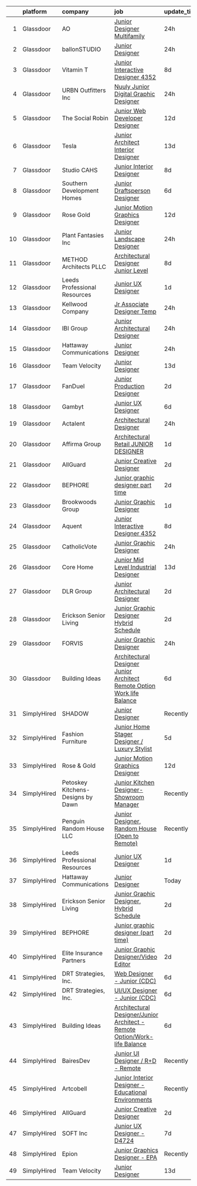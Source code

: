

|    | platform    | company                            | job                                                                                                                                                                                                                                                                                                                                                                                                                                                                                                                                                                                                                                                                                                                                                                                                                                                                                                                                                                                                                                                                                                                                                                                                                                                                                                                                                                                                               | update_time   | location            |
|---:|:------------|:-----------------------------------|:------------------------------------------------------------------------------------------------------------------------------------------------------------------------------------------------------------------------------------------------------------------------------------------------------------------------------------------------------------------------------------------------------------------------------------------------------------------------------------------------------------------------------------------------------------------------------------------------------------------------------------------------------------------------------------------------------------------------------------------------------------------------------------------------------------------------------------------------------------------------------------------------------------------------------------------------------------------------------------------------------------------------------------------------------------------------------------------------------------------------------------------------------------------------------------------------------------------------------------------------------------------------------------------------------------------------------------------------------------------------------------------------------------------|:--------------|:--------------------|
|  1 | Glassdoor   | AO                                 | [Junior Designer   Multifamily](https://www.glassdoor.com/partner/jobListing.htm?pos=125&ao=1136043&s=58&guid=00000183ac2056698632ccc61e61d788&src=GD_JOB_AD&t=SR&vt=w&ea=1&cs=1_96ba80ce&cb=1665040144274&jobListingId=1008187695841&jrtk=3-0-1gem20lkbii25801-1gem20lksj45p800-307efde7ddc9eee6-)                                                                                                                                                                                                                                                                                                                                                                                                                                                                                                                                                                                                                                                                                                                                                                                                                                                                                                                                                                                                                                                                                                               | 24h           | Orange, CA          |
|  2 | Glassdoor   | ballonSTUDIO                       | [Junior Designer](https://www.glassdoor.com/partner/jobListing.htm?pos=105&ao=1110586&s=58&guid=00000183ac2056698632ccc61e61d788&src=GD_JOB_AD&t=SR&vt=w&ea=1&cs=1_04f9792e&cb=1665040144271&jobListingId=1008186197345&cpc=883DC43018083D9A&jrtk=3-0-1gem20lkbii25801-1gem20lksj45p800-d36c5eecd57005c9--6NYlbfkN0Af7IH--f52cTUDwFMUanxXcd3NiV5wYJyzlyk1G5yREYjpyx22ZkWQnbssZ6j5QVN7kkAzkWvhBES2kg-TGKHRek0WSgKmeo-a7lC8gBBlxPAMrjQf5dBUkfNgJ1f483EWVfFLUvQUby6sSXROB4fPx-COIxgI7GpLtGqCpSzjCIb6gQlqET6yNE3-yqCICL9SW2_sH4h-N6ZMPAcZYHbtrw1L4YlMe7b6Uvch66d6dAQWCZwd_2d3Qjs8AKjOBKV-fs564ZnBL8FeMeE3lDycOT8DjKu6CEGySD3NSj8VzICFc50JXIPimCOVdxbuwzKbic-lXE2pwB_i2jmx4qfxc4cedCDEpNeFi8kvxqLuMZ2xvbLAdoppI00AcO6KPMmqs-pmaEMISZ8fM8PeLDzGX5in-weq7o3Ix8L7tcteUXZfCE0M4ApKq80GkHFOnxDmJJGoKlHJWuLj_sRd3NmTAlqiRvt2L-zyYw9orU3biMacSDDaSrRn8zdwGpsu1xiD3zd-7ueeoxTjRqqYw9Ca)                                                                                                                                                                                                                                                                                                                                                                                                                                                                                                                                        | 24h           | San Francisco, CA   |
|  3 | Glassdoor   | Vitamin T                          | [Junior Interactive Designer  4352 ](https://www.glassdoor.com/partner/jobListing.htm?pos=116&ao=1110586&s=58&guid=00000183ac2056698632ccc61e61d788&src=GD_JOB_AD&t=SR&vt=w&cs=1_d603696e&cb=1665040144273&jobListingId=1008165450943&cpc=AC285F3A3ECA6BB0&jrtk=3-0-1gem20lkbii25801-1gem20lksj45p800-45dbbc2ffe009176--6NYlbfkN0DMrcEu7yrtATojKJA7cEzGQ3FdRGWLh0CZQInL4ECGI6k5tN82kdM0cJmh4vC7GgggQDvIJaME93-siCc8CewYdoUSr6PBPqrEG1KDMMpBVW3MGgeniwtBM2cZMBedkwMam2HPc019PgExOQnT7OpD9fpgr0syFxiBw5Z7WHLauxJWkCe2PtKwJTx0hUw1vrKa5r6x3wKdvnavMrnvYWLxsLSRCpm2rEwLXknY6HJ7fu95ZQR0dYZpDT4CDU6atGJgTl6xDCQIOcvuv0YRmSEdJtVAgaTE9hoYodSI9svooiT5Z9nEnY5mNrW70VAHxkY3b5559e0bR_62E3zvufzS0Lf_v2Ie6kRskCEkJjN_jGxS0fjmJelmrHxfg4vIvhamrzMuLGA9xHBHjfiqTVZErnVVVHQIhQ_OJEL6gP14zZiDstMBOLzBY-kFul4A3LewhUVHKND-rrFyiVhR3SsNkunJTmwR4WlJggvDlhrUug%3D%3D)                                                                                                                                                                                                                                                                                                                                                                                                                                                                                                                                                              | 8d            | Santa Monica, CA    |
|  4 | Glassdoor   | URBN Outfitters  Inc               | [Nuuly Junior Digital Graphic Designer](https://www.glassdoor.com/partner/jobListing.htm?pos=130&ao=1136043&s=58&guid=00000183ac2056698632ccc61e61d788&src=GD_JOB_AD&t=SR&vt=w&cs=1_722729ff&cb=1665040144274&jobListingId=1008187118733&jrtk=3-0-1gem20lkbii25801-1gem20lksj45p800-5a26fe18149d9bbd-)                                                                                                                                                                                                                                                                                                                                                                                                                                                                                                                                                                                                                                                                                                                                                                                                                                                                                                                                                                                                                                                                                                            | 24h           | Philadelphia, PA    |
|  5 | Glassdoor   | The Social Robin                   | [Junior Web Developer Designer](https://www.glassdoor.com/partner/jobListing.htm?pos=108&ao=1110586&s=58&guid=00000183ac2056698632ccc61e61d788&src=GD_JOB_AD&t=SR&vt=w&ea=1&cs=1_a1cc6676&cb=1665040144272&jobListingId=1008158385207&cpc=1CBFC3E34E2A31FF&jrtk=3-0-1gem20lkbii25801-1gem20lksj45p800-a4700ca198d49a1e--6NYlbfkN0BVEiCwtio_zq3mOGmhG3aHdQny94tlzy-k67z9IkphDraalBvzlH_uzJy8THcCVP2waJSd3yiwSETxdtK4p7WGdYe6iEdQIgLTJgRkgtmaAG-Ira_mL4q6O-3H-ODYq0f377Ah1rO660J0oLi7zvjCMqIM9s-nWo1gLlJP3or2dewY9edJ01451bpvce_yHEcGyl8GT2WLnzmYjppZtIUrzmDowAMTyPPA9Wa5F1zx103BOK34obrHK9Sm7-ioD-Z2dvAwBZvgoe2j7HSo_kNZ722XPNhItrAXaGLSKI3-TRYnb5DhdMLo1PKjpRPqW-unS8zy90KLKrpWzXZxIbn23KWosteNRkIrQgkYiKdY-kbFwgh5WBmX742pc1r_6WLb9S5OGGLPVm4-FpKHJ69G9LKsMtKuAPdDMujCj95-o3_COYWI7-d15MvPqe_5eqSxgJM7wB1Ta_Cw3RL4dH2IQDwdkgF4sMfTEafHFeQPlCZUAlvZe2zNrO0a1yxoVZq-LgiGR2GrkRRrxPjn5A_I)                                                                                                                                                                                                                                                                                                                                                                                                                                                                                                                          | 12d           | Dallas, TX          |
|  6 | Glassdoor   | Tesla                              | [Junior Architect   Interior Designer](https://www.glassdoor.com/partner/jobListing.htm?pos=109&ao=1110586&s=58&guid=00000183ac2056698632ccc61e61d788&src=GD_JOB_AD&t=SR&vt=w&cs=1_f658499c&cb=1665040144272&jobListingId=1008157147737&cpc=8795CF9063CD573D&jrtk=3-0-1gem20lkbii25801-1gem20lksj45p800-baab56ef739f0413--6NYlbfkN0BkX03mv_qGbDFMol2YHqLRvzzvm2LmpzMO_FcYL_FtJlnJTzsjtFTdelRG5HbGrIeCZP9oCSI6IjmtPfiaj1XlVDlKXTdk79O9MqA69GgrhOkpmoaxVkjofgwpyWtxEPX-zC5RzbA9b3UcYY3vSKuaYyofKiHffW3Wu3hWJtqiaFl2hEMJ0WI8uVrzv_x-9gD0dmLciqi7DkVYHyzebg_5sXlrMStYCgyl5asDe9ahQCB9DTTZsnIzMTPXr-iDYaWJ7AMNs14a7jbUDuVOlA4exzSDkNbw6v6Zr45iCz223OxERv-EviTJx63cxZV2bifTnhE9_awx6T658L36Dujopa9FmmMnZR3FY8nweJp3Dz04ZzVuvUZfFbRO2hz6D2Mt5LJVO83xDicErzIl5V_kbFWkOn6kL8PRAIJa4FkAXWhRrZ16Ax0Ngq3JOVvrsv7T9E2dLNAnvKLsSnm_yjoZn7i98LdGtSPbKV4FchAP-HFI1hYdJLYIHwSVQgN2Pyc%3D)                                                                                                                                                                                                                                                                                                                                                                                                                                                                                                                                          | 13d           | Austin, TX          |
|  7 | Glassdoor   | Studio CAHS                        | [Junior Interior Designer](https://www.glassdoor.com/partner/jobListing.htm?pos=106&ao=1110586&s=58&guid=00000183ac2056698632ccc61e61d788&src=GD_JOB_AD&t=SR&vt=w&ea=1&cs=1_20dd5264&cb=1665040144271&jobListingId=1008165933467&cpc=923E3B470662C757&jrtk=3-0-1gem20lkbii25801-1gem20lksj45p800-a01a5fd29f97d5c4--6NYlbfkN0DI5hppOxWOBgc174CRcwCmRLsHO3FD312RuL3u3fOfFBm2g3QpF4lgnho_ExlUiGkhkr70htCxpGbDgmcJR9_63K7l6s2u-FTfni3c7wjkBfzyRznSnZAaU-Ca0kRfKpIFXjn1Crtz2B2Yu-4kctoevK_Au9y-5ZC5vwDwulv-simWz9TDG3D9WfyyjwlKQSKpIUpMnzMdZmrWgSBPOqAWR_eHp68BGy838EK8ATjzbThsUa1oCyykBR3OWZrfwJMokdsOyZeU_gv-0dIv1U5tfMB05IuzjlANwdzgwa5RD4CVkaSnBgzFZBCMZGwloHvRvu79UttkutkowFzlcGXlH46IacesTGfHYO-RvY8kyq-SvbEegWEzg4hqZZiifr4ZwRB-rS0z2ayWO1Dfbw1ErCtr3__PHEWy4rYxb8W290LvQe_FHzumbScOMJCDzuPVqpm1UZKrWsy_fdwbA8ZBV36IUqoh0b-kArJqgvYjOEBjEiVLNto10UJoISKjUloDZQHmDcq4mRBm8yAWRs1_)                                                                                                                                                                                                                                                                                                                                                                                                                                                                                                                               | 8d            | New York, NY        |
|  8 | Glassdoor   | Southern Development Homes         | [Junior Draftsperson Designer](https://www.glassdoor.com/partner/jobListing.htm?pos=124&ao=1136043&s=58&guid=00000183ac2056698632ccc61e61d788&src=GD_JOB_AD&t=SR&vt=w&ea=1&cs=1_f48b8b97&cb=1665040144274&jobListingId=1008171027254&jrtk=3-0-1gem20lkbii25801-1gem20lksj45p800-e982a287aa41a65c-)                                                                                                                                                                                                                                                                                                                                                                                                                                                                                                                                                                                                                                                                                                                                                                                                                                                                                                                                                                                                                                                                                                                | 6d            | Charlottesville, VA |
|  9 | Glassdoor   | Rose   Gold                        | [Junior Motion Graphics Designer](https://www.glassdoor.com/partner/jobListing.htm?pos=113&ao=1110586&s=58&guid=00000183ac2056698632ccc61e61d788&src=GD_JOB_AD&t=SR&vt=w&ea=1&cs=1_52f75877&cb=1665040144273&jobListingId=1008157920523&cpc=654405A9B1E0A9F5&jrtk=3-0-1gem20lkbii25801-1gem20lksj45p800-5c858e4f830d7c84--6NYlbfkN0BkbmWc524n8nBCFPsW3pckO8GOD7n_LjyflpGml71e43gXVlJumHvHKACeMbDDkheIu2Nk5BuWz_Fk_rfatpGch0SS8jfygLn5A0_-AuDzfhwDKts4uwYT3iEiUlzE62D3Z-Dyxq-3jm-9aIaPRGdVYxgnbNELRh1DVuKjIfm6wM1gHJPqSvtCmxG0BlR7YYuGdHGRS3VjoRerKXhrhsFOT2SJnxVM0KMR_L4vClCTfefHcEbcOKuQD4WpNUlV56L4aaJ3uZ3haSumxBVizpT3rAhV3-UHOz_6Z40taFLPHhx_oI79jCIsFN_YIC3jdSiPynYr-Qf41EyDxNb1KneK65v3ScvmDKDoMJSshjY4JH92o3neeyix-ZAr7qbyVyJvL2heBvnkK7CGH0rnotL71UIKuo9AQY6z8DftSNtk8TumkwLl7nCI5rlC-a6840WtGlB4q3a9n9TaNpF7kz1BuKdNxFuJGHvRZ86jDetPF6T4pxRCoUOOwxuySVMiD5tI11mbmSz38w%3D%3D)                                                                                                                                                                                                                                                                                                                                                                                                                                                                                                                            | 12d           | Remote              |
| 10 | Glassdoor   | Plant Fantasies Inc                | [Junior Landscape Designer](https://www.glassdoor.com/partner/jobListing.htm?pos=103&ao=1110586&s=58&guid=00000183ac2056698632ccc61e61d788&src=GD_JOB_AD&t=SR&vt=w&ea=1&cs=1_800f1422&cb=1665040144270&jobListingId=1008185584937&cpc=3E2BFC0D8D8346C2&jrtk=3-0-1gem20lkbii25801-1gem20lksj45p800-173b24f8f754755d--6NYlbfkN0AtR68e5gWpPxoovZgA7Udo-dcymoK0NpHFMpIgh7LYzxhi7BJ6gVc0y778SyrUxHlqyrGL43L2OTgOpQq9yEUSg-pmUOGXLeoC0qRBoooWx1iUSCd255SSrqSI7Ww1QlqVLw6EmS4tpmAj8xZmfLIZvXNGovX_85zpiVzY8mRn8-SQq-xVbQfex_IpvTj6gxAJ0K51BmB7ZBwPhkcNRbskQpr8UtFoXlBHEVUT9sqwdqz5bmQzc3j1TnUx_ACnU7RnjdnyW8aLnzi5ohrrgG4eXQ1hk7jZD7MUShu3mJ2_tRrLBNj2eR3KA3ZZrgp9zCz5TJc-09z1xyubhnix-gQrEGwLBSfVWcg3POxN4_m0tDKZaL4u2k9hqSpDu1UVMHrK9tW1gjWUBGU-ypCNgBPGBsUVXay801dJnzTs6nctmcqQjRGLeFdZP8JNKLRdIW1lZe5Z2tlwWRvF6xcNYIpiXtWV40P4VErvQ8Jl9xhl1vBJywnAkWIMUoj5Kb644a3eERxYyO-6ew%3D%3D)                                                                                                                                                                                                                                                                                                                                                                                                                                                                                                                                  | 24h           | New York, NY        |
| 11 | Glassdoor   | METHOD Architects  PLLC            | [Architectural Designer   Junior Level](https://www.glassdoor.com/partner/jobListing.htm?pos=112&ao=1110586&s=58&guid=00000183ac2056698632ccc61e61d788&src=GD_JOB_AD&t=SR&vt=w&ea=1&cs=1_27dd497f&cb=1665040144273&jobListingId=1008165302403&cpc=334ABAF5D42DC775&jrtk=3-0-1gem20lkbii25801-1gem20lksj45p800-f9dce6c78ba47d22--6NYlbfkN0CO3DEfAY9A68AIVwcxeRGvQUfeLcLgbZIyCfLEHxv2SRUguGQXX01tUzENjghuhaQHQuA7KkMCqbvHtt6pqHIQQT6og5MPzlZ_kzal7oTMeoRhvxRx0zTISGet1tqd_zCozlq_F1wPdSktW57OBvqQPerhuNmfKO-sVgu6iaFQ-nnb0RbS8hEShM3_Stgp9dWcWA6uvYrD6SUc39UlFm3GQMod_y3HMv6Ms_W5kgxLecYyO3peKrnpcJOyYXFYXF6VJQRN9k17g5DrCyalujNmv0vAOQZ2deIANL8PmU2crVz6lSrKRBYI9__mmvecMJLYY0l1MLT4lItsNZ0KxDOuQq6bHxU8ZhMoDYG03BNrADchr_7rjs0U3aBzaG9J1y10h1nCCfdl6AEb0UKxv99285qdsnZsJInk4x_11q-zkQnfpDn0lGEDV6dE2YpHqqe76lDqtXhQBMt-EbtKRtm5l14orlIJ3x5bEzAtQtHYNepYovP_M10Z2kgIcWMVSaCrwbzFwyHFA6nCGjCROQLj)                                                                                                                                                                                                                                                                                                                                                                                                                                                                                                                  | 8d            | New York, NY        |
| 12 | Glassdoor   | Leeds Professional Resources       | [Junior UX Designer](https://www.glassdoor.com/partner/jobListing.htm?pos=104&ao=1110586&s=58&guid=00000183ac2056698632ccc61e61d788&src=GD_JOB_AD&t=SR&vt=w&ea=1&cs=1_c4fc4e9c&cb=1665040144270&jobListingId=1008183368915&cpc=F4EED0218A761C36&jrtk=3-0-1gem20lkbii25801-1gem20lksj45p800-0564f487d94262f5--6NYlbfkN0CLOCZTCChuiihVjlIkYrxs7DSyKBCTKtCFQmuoXzF4l_jhy5rhXOPYk9JiMIL8flmTacUQGa091zqZXcWus9YjZArZ-VRnM6d8VPkLX-nbux_QrsG8QHKa0wFoptSDh-r_Xvp6UnrPgUHn1JQxxkByWq-DRmPtp6PSUFx03KiRkL736groec_8gW_39cHV-fwdKbjEZtvz9x9gtR1aAHRN7EzcPavEr1JRXe8uGYOQilj9ZMHDC5nWX_SQDglXASmhgdouWESLgwSiSyFu25VvDX-dtriAEWHCy78_vECGzS1o30oMu_smAXi7mmkxgIRjVPNCJ7H9hwcVKfBb4bANtN-AIJP9eOY6zL2OQBXyOJ2mifx1sb6_go3dnLFnmdGZsLEr_IXIoK8bkaa44ibOMGH9QTBYq0R3w1PTDFrS3fgUO3elBHxLksIuMAszoxwI7p7e_oKtrxr75L6yInKC8NakE0F0gaG5eq8rymCmZNnDoGA3fU1V242pnp53EmUSw0Iy7-lGrw%3D%3D)                                                                                                                                                                                                                                                                                                                                                                                                                                                                                                                                         | 1d            | Remote              |
| 13 | Glassdoor   | Kellwood Company                   | [Jr  Associate Designer   Temp](https://www.glassdoor.com/partner/jobListing.htm?pos=129&ao=1136043&s=58&guid=00000183ac2056698632ccc61e61d788&src=GD_JOB_AD&t=SR&vt=w&ea=1&cs=1_2311af0c&cb=1665040144274&jobListingId=1008186522661&jrtk=3-0-1gem20lkbii25801-1gem20lksj45p800-fdaef630910e6ac1-)                                                                                                                                                                                                                                                                                                                                                                                                                                                                                                                                                                                                                                                                                                                                                                                                                                                                                                                                                                                                                                                                                                               | 24h           | Industry, CA        |
| 14 | Glassdoor   | IBI Group                          | [Junior Architectural Designer](https://www.glassdoor.com/partner/jobListing.htm?pos=118&ao=1136043&s=58&guid=00000183ac2056698632ccc61e61d788&src=GD_JOB_AD&t=SR&vt=w&cs=1_3c214819&cb=1665040144273&jobListingId=1008187772647&jrtk=3-0-1gem20lkbii25801-1gem20lksj45p800-a6f1a1f6b1720dff-)                                                                                                                                                                                                                                                                                                                                                                                                                                                                                                                                                                                                                                                                                                                                                                                                                                                                                                                                                                                                                                                                                                                    | 24h           | Seattle, WA         |
| 15 | Glassdoor   | Hattaway Communications            | [Junior Designer](https://www.glassdoor.com/partner/jobListing.htm?pos=102&ao=1110586&s=58&guid=00000183ac2056698632ccc61e61d788&src=GD_JOB_AD&t=SR&vt=w&ea=1&cs=1_9131666f&cb=1665040144270&jobListingId=1008186079183&cpc=47CFDC01B3F81FAC&jrtk=3-0-1gem20lkbii25801-1gem20lksj45p800-4fa3c6bb33f7a0d0--6NYlbfkN0D788tVLZnHYB2JKTLmCXo4PydfvtZKcdbYx6lxKaz3IrhQhSRY3fRDvqzjbdAoh7QWCFLOYops_uDQ0uoSBksKt0pnr1zDm_dRpfEViE_pMROOAEDggbkzulHYiHXauczwbmSAtViAOPkoobojOJpGcFr4OVRXOa5Y8KNETAh6ecf4OdUqOocYsDSROCoLap0T5XMLMDhQklGMSzQnUstwdd7gA-1ZsUfCerLcw1NHcrSeX0nLUeZ5nYw1C4dFy5k4pHtiuCGdqJnfHEmEZX_99OQd24WV7EfZPXfXDrnaR0fGEwXbhDBoQQ5ij8gyK51npQCxq8UnBRXWJpjBmqL_eOugxGiBv7eel8DAzIalsCSExRXXb_ThojC9XPWzaOdijqs--uatKuqRVZE-kxl_GvjYCeZSjdKefgB9U_NtjKcC_7BjEYnwmOwISsBGZlnaZIG1i3TLTJ94MfqJQ--Wevhqw1YKgEMRjntWvI5IuAfv85fZzwL7BtmqOwWYPr7YyTjTha03Cw%3D%3D)                                                                                                                                                                                                                                                                                                                                                                                                                                                                                                                                            | 24h           | Remote              |
| 16 | Glassdoor   | Team Velocity                      | [Junior Designer](https://www.glassdoor.com/partner/jobListing.htm?pos=123&ao=1136043&s=58&guid=00000183ac2056698632ccc61e61d788&src=GD_JOB_AD&t=SR&vt=w&ea=1&cs=1_5bd630eb&cb=1665040144274&jobListingId=1008156664488&jrtk=3-0-1gem20lkbii25801-1gem20lksj45p800-158a96fec4a60011-)                                                                                                                                                                                                                                                                                                                                                                                                                                                                                                                                                                                                                                                                                                                                                                                                                                                                                                                                                                                                                                                                                                                             | 13d           | Remote              |
| 17 | Glassdoor   | FanDuel                            | [Junior Production Designer](https://www.glassdoor.com/partner/jobListing.htm?pos=128&ao=1136043&s=58&guid=00000183ac2056698632ccc61e61d788&src=GD_JOB_AD&t=SR&vt=w&ea=1&cs=1_cff54abe&cb=1665040144274&jobListingId=1008181112164&jrtk=3-0-1gem20lkbii25801-1gem20lksj45p800-8e23cb7f0ffa0fd0-)                                                                                                                                                                                                                                                                                                                                                                                                                                                                                                                                                                                                                                                                                                                                                                                                                                                                                                                                                                                                                                                                                                                  | 2d            | New York, NY        |
| 18 | Glassdoor   | Gambyt                             | [Junior UX Designer](https://www.glassdoor.com/partner/jobListing.htm?pos=122&ao=1136043&s=58&guid=00000183ac2056698632ccc61e61d788&src=GD_JOB_AD&t=SR&vt=w&ea=1&cs=1_e398e118&cb=1665040144274&jobListingId=1008170290257&jrtk=3-0-1gem20lkbii25801-1gem20lksj45p800-56ffb5caf77c5941-)                                                                                                                                                                                                                                                                                                                                                                                                                                                                                                                                                                                                                                                                                                                                                                                                                                                                                                                                                                                                                                                                                                                          | 6d            | Ann Arbor, MI       |
| 19 | Glassdoor   | Actalent                           | [Architectural Designer](https://www.glassdoor.com/partner/jobListing.htm?pos=117&ao=1110586&s=58&guid=00000183ac2056698632ccc61e61d788&src=GD_JOB_AD&t=SR&vt=w&ea=1&cs=1_def6e0d5&cb=1665040144274&jobListingId=1008187348917&cpc=F41FEAB56D215062&jrtk=3-0-1gem20lkbii25801-1gem20lksj45p800-57230c3196f78aef--6NYlbfkN0ChYVx_I3yfZ_JDY3EFoivtqvi_stwnZ_kRt8Dowt_l_d1ydueao4NE-oUleRJ4yhjVj_IhpRQ9T4SBReRwbjvd2eOb1V6SFXSFtIFpIszh1bs_TQ-TJtnxKkCvNIAeWGmK_kzMkVE9jbrhaabWCG3iHuKcsiZ2-SKTIYGJb0dN5cxGG-y4htUpguzVPYGwgBqM1H67pk8QoWrZdguwzlr2NN8l7Q1Ee6jcUC6Au9yOoKph3Z-CqwGSdRE6iEt5Tcoy04s290ENicbdHrPrY_dmu3ncuVIJ9TmC0TqrjMHm-60QewocIAmbRGCrcFMYgBcT13GM5tynr68iSvxmZSi_BCNSdDbifYSWvcSYmKyKWHBO4vaTYbSUkjO2o4e3yv5uKJ-YLvN2P8My-syxZ-bf_EFAh6f8S6J6PrlE77l0g3J_uYOWBIw_t2wtBu5fy4v9MtCZNGgd7JoXgIesJg-JpgSqTTPhe2B_TbYHYDFv2xucjFZTjo-uV9VMJJ9C67JgRh9VuuSAXp6A4o-dXbZaKmL6tU2mRVvnxavP3JfwOYSd4R5vEbNad2nCcjLczbKi-Wt79PnsypQBEqBVecbNqWuSokib8Wuo5cIhFAN26_vKDLJqdk4RYW0r8IMtoMfwsNKwIoHcSepdKfDt6XEJxfvLUreZOmyN_pHneK_VzQ_kMrmMt263Uz8_pi8sKCQ2CCa5LnxhNHtM0qlE6nZ7Z1FTpLHmsRH5XPKVkKuUWpaBlvGhrUqTMpeHxCJ7Z7w0y0xwhEzAH00NKZWCJM-ZEG5y5IS7xtPG_88w-GO9h_RoH5M3qVdEdyUWzuKwFKz7ngBkgKp0z_-LxQJ-LPH2fFnYshk25gsXov9F0UoOIN_xMO1ZuKZBsu2FICMlnWs4AZXRW_Uii2zFWcZXk0LrFUp_y2bkHHE1CRXQYjRkWZxvUSCl6y4mzfAjat0LO89zeJdh5JdWajDV8Bzl2KCVUrYVzTWZry0zgb2u3XT4SdUPEmd5Y47sPRAt-iMGcgogz6PAqK_g35ZoEhzE9eOU) | 24h           | Seattle, WA         |
| 20 | Glassdoor   | Affirma Group                      | [Architectural Retail   JUNIOR DESIGNER](https://www.glassdoor.com/partner/jobListing.htm?pos=126&ao=1136043&s=58&guid=00000183ac2056698632ccc61e61d788&src=GD_JOB_AD&t=SR&vt=w&ea=1&cs=1_6ed41e80&cb=1665040144274&jobListingId=1008184450261&jrtk=3-0-1gem20lkbii25801-1gem20lksj45p800-fad9a967ed286eab-)                                                                                                                                                                                                                                                                                                                                                                                                                                                                                                                                                                                                                                                                                                                                                                                                                                                                                                                                                                                                                                                                                                      | 1d            | New York, NY        |
| 21 | Glassdoor   | AllGuard                           | [Junior Creative Designer](https://www.glassdoor.com/partner/jobListing.htm?pos=121&ao=1136043&s=58&guid=00000183ac2056698632ccc61e61d788&src=GD_JOB_AD&t=SR&vt=w&ea=1&cs=1_23b5ff42&cb=1665040144274&jobListingId=1008181072001&jrtk=3-0-1gem20lkbii25801-1gem20lksj45p800-6b2420f902117d4f-)                                                                                                                                                                                                                                                                                                                                                                                                                                                                                                                                                                                                                                                                                                                                                                                                                                                                                                                                                                                                                                                                                                                    | 2d            | Remote              |
| 22 | Glassdoor   | BEPHORE                            | [Junior graphic designer  part time ](https://www.glassdoor.com/partner/jobListing.htm?pos=120&ao=1136043&s=58&guid=00000183ac2056698632ccc61e61d788&src=GD_JOB_AD&t=SR&vt=w&ea=1&cs=1_fcab9c57&cb=1665040144273&jobListingId=1008180856708&jrtk=3-0-1gem20lkbii25801-1gem20lksj45p800-757171a30edce5cc-)                                                                                                                                                                                                                                                                                                                                                                                                                                                                                                                                                                                                                                                                                                                                                                                                                                                                                                                                                                                                                                                                                                         | 2d            | Remote              |
| 23 | Glassdoor   | Brookwoods Group                   | [Junior Graphic Designer](https://www.glassdoor.com/partner/jobListing.htm?pos=114&ao=1110586&s=58&guid=00000183ac2056698632ccc61e61d788&src=GD_JOB_AD&t=SR&vt=w&ea=1&cs=1_9c31e73e&cb=1665040144273&jobListingId=1008183432369&cpc=F45C15D234B746DE&jrtk=3-0-1gem20lkbii25801-1gem20lksj45p800-ac04e8e67518a474--6NYlbfkN0C2uqA3XDUgDKcmBvjXsOcYMipuuK2YuqQdXWMwkRYvfUH_PNxZDnbzuxbupD1vOkcvO4V9x8TiqYoi_ls01aOChkqdDfHPyr4VxP38gjUZaJi9qHolUrwm6gSFVFnudbmucKke43u7DIYgY6LTUEfN3By5w9M-SS_e1RvvR8AXbvhwJFWy--AymgXrgHjtwb_9BcIiy13tgc3YRM9m5YE1fiaX9dynfSBfKzsKcm9Oq4nNEVb4AKEV77DAaNWgWpApVLARxdtPOzwo814k5tYheqo3krZFaDFG4-vl29YLrXdK2yXphbP9J1RUQA5xNaQ-xpWhyT247TSvJ07RtDpJty_7N12X0QSat0JtVjJ6OHHic587GAxFS1dTXgAHHlBAOlUYHzzdfiCA7njH7sutYKzsfGp93oXZmUhA1K0Ue89VqWDYQMZ1eTQK38fN11L7_dvQ0_g0XOqKxoivyCHqzewvjKxDbrXtL4rreNWgvotzrPGx3g7odaCk4536Ib2gMVsNrOFZRg%3D%3D)                                                                                                                                                                                                                                                                                                                                                                                                                                                                                                                                    | 1d            | Waller, TX          |
| 24 | Glassdoor   | Aquent                             | [Junior Interactive Designer  4352 ](https://www.glassdoor.com/partner/jobListing.htm?pos=115&ao=1110586&s=58&guid=00000183ac2056698632ccc61e61d788&src=GD_JOB_AD&t=SR&vt=w&cs=1_debabaaa&cb=1665040144273&jobListingId=1008165513680&cpc=9908D8D4413DBB8A&jrtk=3-0-1gem20lkbii25801-1gem20lksj45p800-bf130ab23b83691d--6NYlbfkN0DMrcEu7yrtATojKJA7cEzGQ3FdRGWLh0CZQInL4ECGI9gD0Wolx9R2v-Aex0-GK04wuCgzflPBRkRQfW92hu5bdB7I5i80oD0xKC7ZbT0oWx1mhDK9tT_G3lq83ALv5_npUo_hMljb4KaRsw9wJdbbIoRv6v9BEzOoHSMB09PFnDqkoNVIasRXOPAJFN9jpvsM2d-1opk9HM4vU_fPrvYz7MzYDVtik_8uSKlJq-U2h15dK_x8ybtU1-JmtVGV2xWQyJ08YbV54pvdbTHc6aDoEkSrwLe0kDTrC7KvoNZox6wG10j1q9vrkdhaBKctaX-g0ZkkcYdnLGZRmVOfOWpxq3cPRC2m0LXbSzfs04U4_8Z9CvoYxKCPJEcXfwOoRuTEWZaTrydHTUaBzESjWIbV5i3GxT_P-dxrZCvbF8H9ff1riOH8qQ0wxef3gyFKQ85XK1JZjDRrYQ%3D%3D)                                                                                                                                                                                                                                                                                                                                                                                                                                                                                                                                                                                              | 8d            | Santa Monica, CA    |
| 25 | Glassdoor   | CatholicVote                       | [Junior Graphic Designer](https://www.glassdoor.com/partner/jobListing.htm?pos=101&ao=1110586&s=58&guid=00000183ac2056698632ccc61e61d788&src=GD_JOB_AD&t=SR&vt=w&ea=1&cs=1_19ba0e5b&cb=1665040144270&jobListingId=1008186311091&cpc=B076152010A3B66C&jrtk=3-0-1gem20lkbii25801-1gem20lksj45p800-54b75850202293aa--6NYlbfkN0AZiaPZyccuKjlre0e0RaBFeO48J0QExrO5hcuLctOVaGUVgODFpZMAdomBMAQ5xKz9jHwNX9t_mtWubLqo3xknMdez1-V7Di4jCSeLU23MXfEcxFkE1NkIWVgLyhkwXYaPt-wblrr_DasuULcIn2rubb0n0MAi1rq_kPjow52lr1DTplh45UPf6tOhSCyBXWw-aFI1mCwB1dC1rwzz2jM6F5qucpQVr9UhQLYsPGp6J-7sA3vu9c09cVKwbpXl_67b_nrQ0m705ga-ddtqCX6lY_LIY7QHAGDIT8bO0y18cJUbWn1-PHsc0J7aURfNH-ESieKpHP0mSrgAkXQCKXcfFJRq0dz640K2wYA8uH8EjcrCLIb2H7quXg-oZT4l6WGIG_QlcbXggJMe6ODJKHekc3eYAHGK1fcgaMIO2ZphlYRQ-brjPU_vZ5AsS8Hr0QCNROOREc_ZgYxAfwzwhV4FYbtAiANr4yhdrD9W4H8pX42hVq3bbK4yhDU5olBkjgy-a8bcrrYnsg%3D%3D)                                                                                                                                                                                                                                                                                                                                                                                                                                                                                                                                    | 24h           | Remote              |
| 26 | Glassdoor   | Core Home                          | [Junior   Mid Level Industrial Designer](https://www.glassdoor.com/partner/jobListing.htm?pos=107&ao=1110586&s=58&guid=00000183ac2056698632ccc61e61d788&src=GD_JOB_AD&t=SR&vt=w&ea=1&cs=1_63ce7111&cb=1665040144272&jobListingId=1008156590778&cpc=4F748F1840550ABC&jrtk=3-0-1gem20lkbii25801-1gem20lksj45p800-626ca36a7bdbee6d--6NYlbfkN0Bv3BuL00Aja834RgiiAmOpNJI9Ln7tSjVxl8MWezLy2sN4lrFKydtuizsZoCWwV-S61gF-1oUn-Sd3L1bXUnEZjAAehKd39JoA2NQorIcg3pjaG_zRYwsT_E7Z1Yei4bTmJpNx8OWpsNunDDt1K2xp2EHWLTOmpgv4VcUkZEJNQ-H1R7y6E5bwISB65b7405o8sMZnnJFtRYptMHm3NlA1aWAltXLXXfBqSgrY4ETtN4vbZjwPgxpR-tNxUoVVUsXkTptGfjiqGSrbDFFeC7h6ufLivzsMBzvoes_vXZ9D9UeiwQ_WNYvW0WN6aS2Hy-1coBH_mIc4EiDUxqQbTYhZyqop-_H769FpC5w5KSR39nebSPCHIM3a9sDIjImobtVAUO_O_wknopVVGLZW0GZSUA05j1zsutdx0bPI8w7uiJjojDaTYgUH_Xiel1fTTzronU_YWbVHJ8msuc3nQ5fZr4BkHYNOsgWRObR682oZyyoeZyyomNz_XRtiEAcnJVyzNtbaT3o42bDTccVym47kADpITE9Qczs%3D)                                                                                                                                                                                                                                                                                                                                                                                                                                                                                                   | 13d           | New York, NY        |
| 27 | Glassdoor   | DLR Group                          | [Junior Architectural Designer](https://www.glassdoor.com/partner/jobListing.htm?pos=119&ao=1136043&s=58&guid=00000183ac2056698632ccc61e61d788&src=GD_JOB_AD&t=SR&vt=w&ea=1&cs=1_a3c42fb1&cb=1665040144273&jobListingId=1008182185380&jrtk=3-0-1gem20lkbii25801-1gem20lksj45p800-5a4f85e0ebbe7dbe-)                                                                                                                                                                                                                                                                                                                                                                                                                                                                                                                                                                                                                                                                                                                                                                                                                                                                                                                                                                                                                                                                                                               | 2d            | New York, NY        |
| 28 | Glassdoor   | Erickson Senior Living             | [Junior Graphic Designer  Hybrid Schedule](https://www.glassdoor.com/partner/jobListing.htm?pos=111&ao=1110586&s=58&guid=00000183ac2056698632ccc61e61d788&src=GD_JOB_AD&t=SR&vt=w&cs=1_94d096db&cb=1665040144272&jobListingId=1008181622820&cpc=D2F1DE17EE1F43B9&jrtk=3-0-1gem20lkbii25801-1gem20lksj45p800-0951b05987dfed0f--6NYlbfkN0Aw3paYmwU6FofVDdXTN6b2jRH4engFYV06vIOeUBvgcMPmiZAagjCk1RrrziBtCf7tpnaIWTetQkU4Bk801G2TR76OEPdi5tqiW5RJSEKhClqLDEX6Edi6ruZ8jWTKy4HMvfAcukzUPcxMktpIdwdVjvOEItJhGX0NcMu91RrkW8vjKZfufOqIbsRVf7bXXdXVhbbs4ZWyMWceDw7p1H7kX8eRKHC4owarUdHXZxGRzK9RfR14R0W0I9wNsKvBhseZNpYFGqFIF06_1msbJ16xtIExwKeZQ6HkU8VX3QvEq59soo6tT4XzL5ULy4rvnPHbY9d-0p87IbkhcxmB77CcjzHxNaa_j_iB4BGeMOraCIoPMnYXBNyAHPNWcgjbue7YZ1OJ72-ssJFh8vEFtwHCC6f23NS8maXWvumYP0ocB0vH_BgifVdKZWvkCoGeEWGuRF6xQ0K6BW9N45uf287pe7kHlJK-NUy6weBk4pJbP2q1Zq4_vpvuLPUywU5SOeXZ4PJtpBEHCKovgYv5M-qYAQVMJvSxD00l2ce_FVB_qbRugBJ2ox0W)                                                                                                                                                                                                                                                                                                                                                                                                                                                                                    | 2d            | Baltimore, MD       |
| 29 | Glassdoor   | FORVIS                             | [Junior Graphic Designer](https://www.glassdoor.com/partner/jobListing.htm?pos=127&ao=1136043&s=58&guid=00000183ac2056698632ccc61e61d788&src=GD_JOB_AD&t=SR&vt=w&cs=1_52b964f0&cb=1665040144274&jobListingId=1008185641409&jrtk=3-0-1gem20lkbii25801-1gem20lksj45p800-ee4a5874b4c6fd60-)                                                                                                                                                                                                                                                                                                                                                                                                                                                                                                                                                                                                                                                                                                                                                                                                                                                                                                                                                                                                                                                                                                                          | 24h           | Charlotte, NC       |
| 30 | Glassdoor   | Building Ideas                     | [Architectural Designer Junior Architect   Remote Option Work life Balance](https://www.glassdoor.com/partner/jobListing.htm?pos=110&ao=1110586&s=58&guid=00000183ac2056698632ccc61e61d788&src=GD_JOB_AD&t=SR&vt=w&ea=1&cs=1_9b5ab4bc&cb=1665040144272&jobListingId=1008171437008&cpc=444700D72F2ECBCE&jrtk=3-0-1gem20lkbii25801-1gem20lksj45p800-219b57044d28879b--6NYlbfkN0BoeN8o2TtYIymYcGb3iHz_h7Kekt3ZVqOBcUvSGCcqparWjHNWVZZeWm_o72GM03fkO-FISpGjvi4pdg0b0qwW4F72u2hYhog7KeZh5pias19Rn4o8jGfQIOtxJheQWe-xaLrRfQU2ZbBuQctM44gLQG6MR5PCtcJMpquPKL3utDUq2MH-VfxrdwcE7Lro0mCBEVHCXSR-oQw6qHCdJFE_SnYqXVpI-Xa9rPykx8x03p--cp0oZPDz8tndjXJKa_1yGw1febotEq2dKCn2G1uAQQvEbLobijNeZM19Z9lFxb5u4OAUMSWFtnjoEsuA4npyhkNWrIqFsxys7i-l4bGWbFGfRZy-7HY1qtR-xlCqkEldARtLiBShmGNOftfki9WRp7el_UTFfXoqcl_Rds6188qIJ7k91TNsHiYmdydik2cCKrWS2bpOAQrBV3OMTWLGr4wFi-TAWMmrZoRfg4KiyWSec-V_2syYyIF8TGN45IsxtvTtIX_DZaelBZXgezSR17Q4URC8G8jumwCHGII5MmcwG_ozPXJd7HGsFM8mWFDb6R5TIFb7L4z_9WxseqQ%3D)                                                                                                                                                                                                                                                                                                                                                                                                                                | 6d            | Nashville, TN       |
| 31 | SimplyHired | SHADOW                             | [Junior Designer](https://www.simplyhired.com/job/agjV5-y7l0QccSCnq658GZwD0W9D72p0vH3jw7aFomUueqQec7xVvQ?q=junior+designer)                                                                                                                                                                                                                                                                                                                                                                                                                                                                                                                                                                                                                                                                                                                                                                                                                                                                                                                                                                                                                                                                                                                                                                                                                                                                                       | Recently      | New York, NY        |
| 32 | SimplyHired | Fashion Furniture                  | [Junior Home Stager Designer / Luxury Stylist](https://www.simplyhired.com/job/7hN971y27ZrnAd-KmaoL8G_XJLgtsxzwQabQxOFjeyPZWWwml6T0NA?q=junior+designer)                                                                                                                                                                                                                                                                                                                                                                                                                                                                                                                                                                                                                                                                                                                                                                                                                                                                                                                                                                                                                                                                                                                                                                                                                                                          | 5d            | San Diego, CA       |
| 33 | SimplyHired | Rose & Gold                        | [Junior Motion Graphics Designer](https://www.simplyhired.com/job/lQZaMyoa1kTSp3rYfT0h-q_mejXGK_BE1X10Lzm3G8Kv1x0XI9g8rA?q=junior+designer)                                                                                                                                                                                                                                                                                                                                                                                                                                                                                                                                                                                                                                                                                                                                                                                                                                                                                                                                                                                                                                                                                                                                                                                                                                                                       | 12d           | Remote              |
| 34 | SimplyHired | Petoskey Kitchens- Designs by Dawn | [Junior Kitchen Designer- Showroom Manager](https://www.simplyhired.com/job/bBgCganqxhHUWIHHbG6LIz2kj7TjXarug96hiSAewXa31mDSMjPzGg?q=junior+designer)                                                                                                                                                                                                                                                                                                                                                                                                                                                                                                                                                                                                                                                                                                                                                                                                                                                                                                                                                                                                                                                                                                                                                                                                                                                             | Recently      | Petoskey, MI        |
| 35 | SimplyHired | Penguin Random House LLC           | [Junior Designer, Random House (Open to Remote)](https://www.simplyhired.com/job/YO9cGOA5iSYWX3EyHHyLnAzMZHKBXbpadUeaCXhwzvjdv53khg9dPA?q=junior+designer)                                                                                                                                                                                                                                                                                                                                                                                                                                                                                                                                                                                                                                                                                                                                                                                                                                                                                                                                                                                                                                                                                                                                                                                                                                                        | Recently      | New York, NY        |
| 36 | SimplyHired | Leeds Professional Resources       | [Junior UX Designer](https://www.simplyhired.com/job/roX0aApQs4R03ADfPIPWx32jue201KvTsQY7_537o8TGug3DaXkcng?q=junior+designer)                                                                                                                                                                                                                                                                                                                                                                                                                                                                                                                                                                                                                                                                                                                                                                                                                                                                                                                                                                                                                                                                                                                                                                                                                                                                                    | 1d            | Remote              |
| 37 | SimplyHired | Hattaway Communications            | [Junior Designer](https://www.simplyhired.com/job/3l4z3F7dPj8yjanU_xl8q9ds-HeTsEHFSeGQVu7noEi0nPIzFH-dQw?q=junior+designer)                                                                                                                                                                                                                                                                                                                                                                                                                                                                                                                                                                                                                                                                                                                                                                                                                                                                                                                                                                                                                                                                                                                                                                                                                                                                                       | Today         | Remote              |
| 38 | SimplyHired | Erickson Senior Living             | [Junior Graphic Designer, Hybrid Schedule](https://www.simplyhired.com/job/6qB93vvqPvFhPOmGH3osFAJ9a2gSoXiU9ko4kO-qhdfCIAEgZNr4tg?q=junior+designer)                                                                                                                                                                                                                                                                                                                                                                                                                                                                                                                                                                                                                                                                                                                                                                                                                                                                                                                                                                                                                                                                                                                                                                                                                                                              | 2d            | Baltimore, MD       |
| 39 | SimplyHired | BEPHORE                            | [Junior graphic designer (part time)](https://www.simplyhired.com/job/Q2f_45fMMEbLlj1F16NfIJv0FV-hctnAlXHDZsb-G2Ajms4kp9uY7Q?q=junior+designer)                                                                                                                                                                                                                                                                                                                                                                                                                                                                                                                                                                                                                                                                                                                                                                                                                                                                                                                                                                                                                                                                                                                                                                                                                                                                   | 2d            | Remote              |
| 40 | SimplyHired | Elite Insurance Partners           | [Junior Graphic Designer/Video Editor](https://www.simplyhired.com/job/ZqVb9KSZqgror6HNPQpDLCyYxKHc3hwzPcTjtM68fgBJV-PCrHNC2Q?q=junior+designer)                                                                                                                                                                                                                                                                                                                                                                                                                                                                                                                                                                                                                                                                                                                                                                                                                                                                                                                                                                                                                                                                                                                                                                                                                                                                  | 2d            | Palm Harbor, FL     |
| 41 | SimplyHired | DRT Strategies, Inc.               | [Web Designer - Junior (CDC)](https://www.simplyhired.com/job/t4rNrZ0uelhck-3KEkD7WiZMSagH7f-oPBXZ5HbYV6nK82mgCd9-xQ?q=junior+designer)                                                                                                                                                                                                                                                                                                                                                                                                                                                                                                                                                                                                                                                                                                                                                                                                                                                                                                                                                                                                                                                                                                                                                                                                                                                                           | 6d            | Remote              |
| 42 | SimplyHired | DRT Strategies, Inc.               | [UI/UX Designer - Junior (CDC)](https://www.simplyhired.com/job/V-YAuDqaFTAE6WVj9to-5Ro_edaWx3jqiU_cYhVhFJxsLwiINrTHuw?q=junior+designer)                                                                                                                                                                                                                                                                                                                                                                                                                                                                                                                                                                                                                                                                                                                                                                                                                                                                                                                                                                                                                                                                                                                                                                                                                                                                         | 6d            | Remote              |
| 43 | SimplyHired | Building Ideas                     | [Architectural Designer/Junior Architect - Remote Option/Work-life Balance](https://www.simplyhired.com/job/ka5Z0KBQYE6VqxK09CYBdINXsgvz1MF85HDeQniR7lJDqpyv3FInzA?q=junior+designer)                                                                                                                                                                                                                                                                                                                                                                                                                                                                                                                                                                                                                                                                                                                                                                                                                                                                                                                                                                                                                                                                                                                                                                                                                             | 6d            | Nashville, TN       |
| 44 | SimplyHired | BairesDev                          | [Junior UI Designer / R+D - Remote](https://www.simplyhired.com/job/k8Ywz9_LOH7xc19B8BkrAEont6m9BAqLbapaH-UcExV2thIsrEqduQ?q=junior+designer)                                                                                                                                                                                                                                                                                                                                                                                                                                                                                                                                                                                                                                                                                                                                                                                                                                                                                                                                                                                                                                                                                                                                                                                                                                                                     | Recently      | Colon, PA           |
| 45 | SimplyHired | Artcobell                          | [Junior Interior Designer - Educational Environments](https://www.simplyhired.com/job/DTRFNYBA46Wn__VB0e4eIxe3E_YeS223mCzhRwNwt-FoQKeE9yXjzg?q=junior+designer)                                                                                                                                                                                                                                                                                                                                                                                                                                                                                                                                                                                                                                                                                                                                                                                                                                                                                                                                                                                                                                                                                                                                                                                                                                                   | Recently      | Temple, TX          |
| 46 | SimplyHired | AllGuard                           | [Junior Creative Designer](https://www.simplyhired.com/job/_B_O8C9swe43N0FGYbiQBAElI61bgZExWAWv-cW8oh2TjHAilkE02w?q=junior+designer)                                                                                                                                                                                                                                                                                                                                                                                                                                                                                                                                                                                                                                                                                                                                                                                                                                                                                                                                                                                                                                                                                                                                                                                                                                                                              | 2d            | Remote              |
| 47 | SimplyHired | SOFT Inc                           | [Junior UX Designer - D4724](https://www.simplyhired.com/job/JQ33SXrRTVaPuXxl_VSNQBkj61ccHVVla37t6JkkLbPdI2orUL6puA?q=junior+designer)                                                                                                                                                                                                                                                                                                                                                                                                                                                                                                                                                                                                                                                                                                                                                                                                                                                                                                                                                                                                                                                                                                                                                                                                                                                                            | 7d            | Remote              |
| 48 | SimplyHired | Epion                              | [Junior Graphics Designer - EPA](https://www.simplyhired.com/job/SJ_ulI1gGXqOKHH5FH5MMFpM9pCiTHKBK78odMbWAzl_0uWToOoQgw?q=junior+designer)                                                                                                                                                                                                                                                                                                                                                                                                                                                                                                                                                                                                                                                                                                                                                                                                                                                                                                                                                                                                                                                                                                                                                                                                                                                                        | Recently      | Remote              |
| 49 | SimplyHired | Team Velocity                      | [Junior Designer](https://www.simplyhired.com/job/sEBKX6T3LWHxGCzkGvfEOfbV34cLFky3FMq-zwVEgitp-90KjPNDJA?q=junior+designer)                                                                                                                                                                                                                                                                                                                                                                                                                                                                                                                                                                                                                                                                                                                                                                                                                                                                                                                                                                                                                                                                                                                                                                                                                                                                                       | 13d           | Remote              |